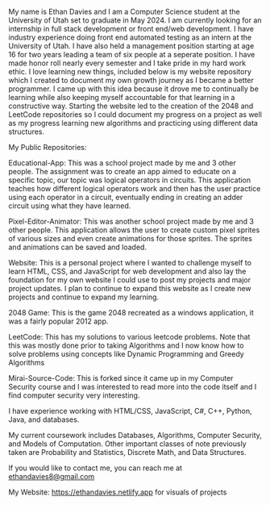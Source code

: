 My name is Ethan Davies and I am a Computer Science student at the University of Utah set to graduate in May 2024. I am currently looking for an internship in full stack development or front end/web development. I have industry experience doing front end automated testing as an intern at the University of Utah. I have also held a management position starting at age 16 for two years leading a team of six people at a seperate position. I have made honor roll nearly every semester and I take pride in my hard work ethic. I love learning new things, included below is my website repository which I created to document my own growth journey as I became a better programmer. I came up with this idea because it drove me to continually be learning while also keeping myself accountable for that learning in a constructive way. Starting the website led to the creation of the 2048 and LeetCode repositories so I could document my progress on a project as well as my progress learning new algorithms and practicing using different data structures.

My Public Repositories: 

Educational-App: This was a school project made by me and 3 other people. The assignment was to create an app aimed to educate on a specific topic, our topic was logical operators in circuits. This application teaches how different logical operators work and then has the user practice using each operator in a circuit, eventually ending in creating an adder circuit using what they have learned.

Pixel-Editor-Animator: This was another school project made by me and 3 other people. This application allows the user to create custom pixel sprites of various sizes
and even create animations for those sprites. The sprites and animations can be saved and loaded.

Website: This is a personal project where I wanted to challenge myself to learn HTML, CSS, and JavaScript for web development and also lay the foundation for my own website I could use to post my projects and major project updates. I plan to continue to expand this website as I create new projects and continue to expand my learning.

2048 Game: This is the game 2048 recreated as a windows application, it was a fairly popular 2012 app.

LeetCode: This has my solutions to various leetcode problems. Note that this was mostly done prior to taking Algorithms and I now know how to solve problems using concepts like Dynamic Programming and Greedy Algorithms 

Mirai-Source-Code: This is forked since it came up in my Computer Security course and I was interested to read more into the code itself and I find 
computer security very interesting.

I have experience working with HTML/CSS, JavaScript, C#, C++, Python, Java, and databases. 

My current coursework includes Databases, Algorithms, Computer Security, and Models of Computation. Other important classes of note previously taken are Probability and Statistics, Discrete Math, and Data Structures.


If you would like to contact me, you can reach me at ethandavies8@gmail.com

My Website: https://ethandavies.netlify.app for visuals of projects

<!---
ethandavies8/ethandavies8 is a ✨ special ✨ repository because its `README.md` (this file) appears on your GitHub profile.
You can click the Preview link to take a look at your changes.
- 👋 Hi, I’m @ethandavies8
- 👀 I’m interested in ...
- 🌱 I’m currently learning ...
- 💞️ I’m looking to collaborate on ...
- 📫 How to reach me ...
--->

